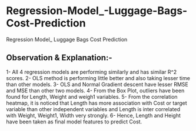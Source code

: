 # Regression-Model_-Luggage-Bags-Cost-Prediction
Regression Model_ Luggage Bags Cost Prediction

Observation & Explanation:-
---------------------------
1- All 4 regression models are performing similarly and has similar R^2 scores.
2- OLS method is performing little better and also taking lesser time than other models.
3- OLS and Normal Gradient descent have lesser RMSE and MSE than other two models.
4- From the Box Plot, outliers have been found for Length, Weight and weigh1 variables.
5- From the correlation heatmap, it is noticed that Length has more association with Cost or target
variable than other independent variables and
Length is inter correlated with Weight, Weight1, Width very strongly.
6- Hence, Length and Height have been taken as final model features to predict Cost.
